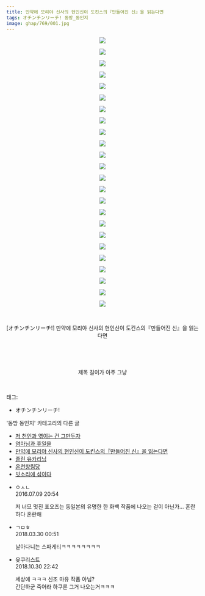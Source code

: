 ```yaml
---
title: 만약에 모리야 신사의 현인신이 도킨스의『만들어진 신』을 읽는다면
tags: オチンチンリーチ! 동방_동인지
image: ghap/769/001.jpg
---
```

<div class="article">
<p style="text-align: center; clear: none; float: none;"><img src="{{ site.nasurl }}/ghap/769/001.jpg"/></p>
<p style="text-align: center; clear: none; float: none;"><img src="{{ site.nasurl }}/ghap/769/002.jpg"/></p>
<p style="text-align: center; clear: none; float: none;"><img src="{{ site.nasurl }}/ghap/769/003.jpg"/></p>
<p style="text-align: center; clear: none; float: none;"><img src="{{ site.nasurl }}/ghap/769/004.jpg"/></p>
<p style="text-align: center; clear: none; float: none;"><img src="{{ site.nasurl }}/ghap/769/005.jpg"/></p>
<p style="text-align: center; clear: none; float: none;"><img src="{{ site.nasurl }}/ghap/769/006.jpg"/></p>
<p style="text-align: center; clear: none; float: none;"><img src="{{ site.nasurl }}/ghap/769/007.jpg"/></p>
<p style="text-align: center; clear: none; float: none;"><img src="{{ site.nasurl }}/ghap/769/008.jpg"/></p>
<p style="text-align: center; clear: none; float: none;"><img src="{{ site.nasurl }}/ghap/769/009.jpg"/></p>
<p style="text-align: center; clear: none; float: none;"><img src="{{ site.nasurl }}/ghap/769/010.jpg"/></p>
<p style="text-align: center; clear: none; float: none;"><img src="{{ site.nasurl }}/ghap/769/011.jpg"/></p>
<p style="text-align: center; clear: none; float: none;"><img src="{{ site.nasurl }}/ghap/769/012.jpg"/></p>
<p style="text-align: center; clear: none; float: none;"><img src="{{ site.nasurl }}/ghap/769/013.jpg"/></p>
<p style="text-align: center; clear: none; float: none;"><img src="{{ site.nasurl }}/ghap/769/014.jpg"/></p>
<p style="text-align: center; clear: none; float: none;"><img src="{{ site.nasurl }}/ghap/769/015.jpg"/></p>
<p style="text-align: center; clear: none; float: none;"><img src="{{ site.nasurl }}/ghap/769/016.jpg"/></p>
<p style="text-align: center; clear: none; float: none;"><img src="{{ site.nasurl }}/ghap/769/017.jpg"/></p>
<p style="text-align: center; clear: none; float: none;"><img src="{{ site.nasurl }}/ghap/769/018.jpg"/></p>
<p style="text-align: center; clear: none; float: none;"><img src="{{ site.nasurl }}/ghap/769/019.jpg"/></p>
<p style="text-align: center; clear: none; float: none;"><img src="{{ site.nasurl }}/ghap/769/020.jpg"/></p>
<p style="text-align: center; clear: none; float: none;"><img src="{{ site.nasurl }}/ghap/769/021.jpg"/></p>
<p style="text-align: center; clear: none; float: none;"><img src="{{ site.nasurl }}/ghap/769/022.jpg"/></p>
<p style="text-align: center; clear: none; float: none;"><img src="{{ site.nasurl }}/ghap/769/023.jpg"/></p>
<p style="text-align: center; clear: none; float: none;"><img src="{{ site.nasurl }}/ghap/769/024.jpg"/></p>
<p style="text-align: center; clear: none; float: none;"><br/></p>
<p style="text-align: center; clear: none; float: none;">[オチンチンリーチ!] 만약에 모리야 신사의 현인신이 도킨스의『만들어진 신』을 읽는다면</p>
<p style="text-align: center; clear: none; float: none;"><br/></p>
<p style="text-align: center; clear: none; float: none;"><br/></p>
<p style="text-align: center; clear: none; float: none;">제목 길이가 아주 그냥</p>
<p><br/></p>
</div><div class="tagTrail">
<p>태그: </p>
<ul>
<li>オチンチンリーチ!</li>
</ul>
</div><div class="another">
<p>'동방 동인지' 카테고리의 다른 글</p>
<ul>
<li><a href="/2016-07-09-ghap_772">저 천인과 엮이는 건 그만두자</a></li>
<li><a href="/2016-07-09-ghap_770">염마님과 휴일을</a></li>
<li><a href="/2016-07-09-ghap_769">만약에 모리야 신사의 현인신이 도킨스의『만들어진 신』을 읽는다면</a></li>
<li><a href="/2016-07-09-ghap_768">졸린 유카리님</a></li>
<li><a href="/2016-07-09-ghap_767">온천향림당</a></li>
<li><a href="/2016-07-09-ghap_766">빗소리에 섞이다</a></li>
</ul>
</div><div class="cb_module cb_fluid">
<div class="cb_wrt cb_profile">
<div class="comment">
<ul>
<li class="cb_thumb_off" id="comment14752200">
<div class="cb_comment_area">
<div class="cb_info_area">
<div class="cb_section">
<span class="cb_nick_name">ㅇㅅㄴ</span>
</div>
<div class="cb_section">
<span class="cb_date">2016.07.09 20:54 </span>
</div>
</div>
<div class="cb_dsc_comment">
<p class="cb_dsc">
											저 너므 멋진 포오즈는 동일본의 유명한 한 화백 작품에 나오는 걷이 아닌가... 혼란하다 혼란해
										</p>
</div>
</div></li>
<li class="cb_thumb_off" id="comment15229989">
<div class="cb_comment_area">
<div class="cb_info_area">
<div class="cb_section">
<span class="cb_nick_name">ㄱㅁㅎ</span>
</div>
<div class="cb_section">
<span class="cb_date">2018.03.30 00:51 </span>
</div>
</div>
<div class="cb_dsc_comment">
<p class="cb_dsc">
											날아다니는 스파게티ㅋㅋㅋㅋㅋㅋㅋㅋ
										</p>
</div>
</div></li>
<li class="cb_thumb_off" id="comment15365242">
<div class="cb_comment_area">
<div class="cb_info_area">
<div class="cb_section">
<span class="cb_nick_name">윳쿠리스트</span>
</div>
<div class="cb_section">
<span class="cb_date">2018.10.30 22:42 </span>
</div>
</div>
<div class="cb_dsc_comment">
<p class="cb_dsc">
											세상에 ㅋㅋㅋ 신조 마유 작품 아님?<br/>
간단하군 죽어라 하쿠론 그거 나오는거ㅋㅋㅋ
										</p>
</div>
</div></li>
</ul>
</div>
</div><!-- commentList close -->
</div>